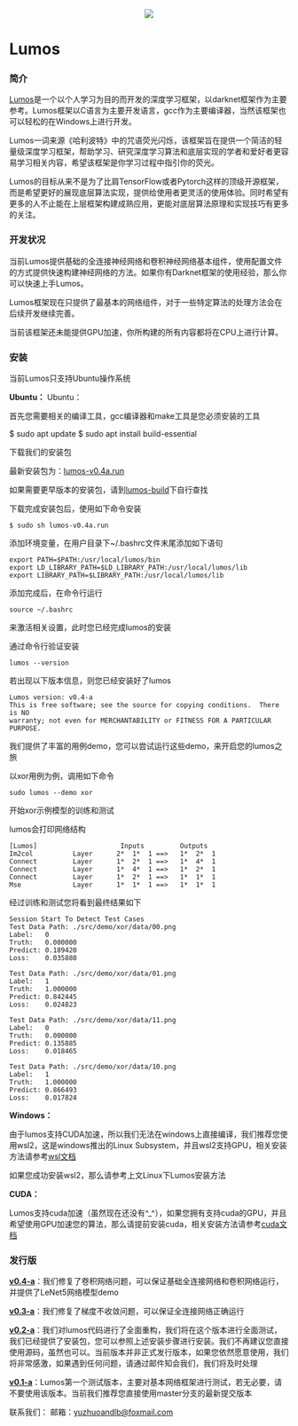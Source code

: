 <div align="center">
  <img src="https://github.com/LumosNet/Lumos/blob/master/img/Lumos.png">
</div>

# Lumos

### 简介

[Lumos](https://gitee.com/lumos-net/lumos)是一个以个人学习为目的而开发的深度学习框架，以darknet框架作为主要参考。Lumos框架以C语言为主要开发语言，gcc作为主要编译器，当然该框架也可以轻松的在Windows上进行开发。

Lumos一词来源《哈利波特》中的咒语荧光闪烁，该框架旨在提供一个简洁的轻量级深度学习框架，帮助学习、研究深度学习算法和底层实现的学者和爱好者更容易学习相关内容，希望该框架是你学习过程中指引你的荧光。

Lumos的目标从来不是为了比肩TensorFlow或者Pytorch这样的顶级开源框架，而是希望更好的展现底层算法实现，提供给使用者更灵活的使用体验。同时希望有更多的人不止能在上层框架构建成熟应用，更能对底层算法原理和实现技巧有更多的关注。



### 开发状况

当前Lumos提供基础的全连接神经网络和卷积神经网络基本组件，使用配置文件的方式提供快速构建神经网络的方法。如果你有Darknet框架的使用经验，那么你可以快速上手Lumos。

Lumos框架现在只提供了最基本的网络组件，对于一些特定算法的处理方法会在后续开发继续完善。

当前该框架还未能提供GPU加速，你所构建的所有内容都将在CPU上进行计算。



### 安装

当前Lumos只支持Ubuntu操作系统

**Ubuntu：**
Ubuntu：

首先您需要相关的编译工具，gcc编译器和make工具是您必须安装的工具

$ sudo apt update
$ sudo apt install build-essential

下载我们的安装包

最新安装包为：[lumos-v0.4a.run](https://raw.githubusercontent.com/LumosNet/Lumos-Build/main/lumos-v0.4a.run)

如果需要更早版本的安装包，请到[lumos-build](https://github.com/LumosNet/Lumos-Build)下自行查找

下载完成安装包后，使用如下命令安装

```shell
$ sudo sh lumos-v0.4a.run
```

添加环境变量，在用户目录下~/.bashrc文件末尾添加如下语句

```
export PATH=$PATH:/usr/local/lumos/bin
export LD_LIBRARY_PATH=$LD_LIBRARY_PATH:/usr/local/lumos/lib
export LIBRARY_PATH=$LIBRARY_PATH:/usr/local/lumos/lib
```

添加完成后，在命令行运行

```shell
source ~/.bashrc
```

来激活相关设置，此时您已经完成lumos的安装

通过命令行验证安装

```shell
lumos --version
```

若出现以下版本信息，则您已经安装好了lumos

```shell
Lumos version: v0.4-a
This is free software; see the source for copying conditions.  There is NO
warranty; not even for MERCHANTABILITY or FITNESS FOR A PARTICULAR PURPOSE.
```

我们提供了丰富的用例demo，您可以尝试运行这些demo，来开启您的lumos之旅

以xor用例为例，调用如下命令

```shell
sudo lumos --demo xor
```

开始xor示例模型的训练和测试

lumos会打印网络结构

```shell
[Lumos]                     Inputs         Outputs
Im2col          Layer      2*  1*  1 ==>   1*  2*  1
Connect         Layer      1*  2*  1 ==>   1*  4*  1
Connect         Layer      1*  4*  1 ==>   1*  2*  1
Connect         Layer      1*  2*  1 ==>   1*  1*  1
Mse             Layer      1*  1*  1 ==>   1*  1*  1
```

经过训练和测试您将看到最终结果如下

```shell
Session Start To Detect Test Cases
Test Data Path: ./src/demo/xor/data/00.png
Label:   0
Truth:   0.000000
Predict: 0.189420
Loss:    0.035880

Test Data Path: ./src/demo/xor/data/01.png
Label:   1
Truth:   1.000000
Predict: 0.842445
Loss:    0.024823

Test Data Path: ./src/demo/xor/data/11.png
Label:   0
Truth:   0.000000
Predict: 0.135885
Loss:    0.018465

Test Data Path: ./src/demo/xor/data/10.png
Label:   1
Truth:   1.000000
Predict: 0.866493
Loss:    0.017824
```



**Windows：**

由于lumos支持CUDA加速，所以我们无法在windows上直接编译，我们推荐您使用wsl2，这是windows推出的Linux Subsystem，并且wsl2支持GPU，相关安装方法请参考[wsl文档](https://docs.microsoft.com/zh-cn/windows/wsl/)

如果您成功安装wsl2，那么请参考上文Linux下Lumos安装方法



**CUDA：**

Lumos支持cuda加速（虽然现在还没有^_^），如果您拥有支持cuda的GPU，并且希望使用GPU加速您的算法，那么请提前安装cuda，相关安装方法请参考[cuda文档](https://docs.nvidia.com/cuda/cuda-toolkit-release-notes/index.html)



### 发行版
**[v0.4-a](https://github.com/LumosNet/Lumos/tree/v0.4-a/)**：我们修复了卷积网络问题，可以保证基础全连接网络和卷积网络运行，并提供了LeNet5网络模型demo

**[v0.3-a](https://github.com/LumosNet/Lumos/tree/v0.3-a/)**：我们修复了梯度不收敛问题，可以保证全连接网络正确运行

**[v0.2-a](https://github.com/LumosNet/Lumos/tree/v0.2-a/)**：我们对lumos代码进行了全面重构，我们将在这个版本进行全面测试，我们已经提供了安装包，您可以参照上述安装步骤进行安装。我们不再建议您直接使用源码，虽然也可以。当前版本并非正式发行版本，如果您依然愿意使用，我们将非常感激，如果遇到任何问题，请通过邮件知会我们，我们将及时处理

**[v0.1-a](https://github.com/LumosNet/Lumos/tree/v0.1-a/)**：Lumos第一个测试版本，主要对基本网络框架进行测试，若无必要，请不要使用该版本。当前我们推荐您直接使用master分支的最新提交版本

联系我们：
    邮箱：yuzhuoandlb@foxmail.com
    